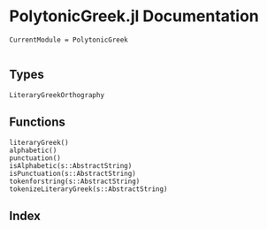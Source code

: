 # PolytonicGreek.jl Documentation
```@meta
CurrentModule = PolytonicGreek
```
```@contents
```
## Types
```@docs
LiteraryGreekOrthography
```

## Functions
```@docs
literaryGreek()
alphabetic()
punctuation()
isAlphabetic(s::AbstractString)
isPunctuation(s::AbstractString)
tokenforstring(s::AbstractString)
tokenizeLiteraryGreek(s::AbstractString)
```
## Index
```@index
```
